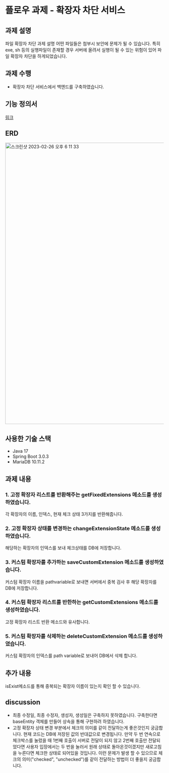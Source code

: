 # 플로우 과제 - 확장자 차단 서비스

## 과제 설명

파일 확장자 차단 과제 설명
어떤 파일들은 첨부시 보안에 문제가 될 수 있습니다. 특히 exe, sh 등의 실행파일이 존재할 경우 서버에 올려서 실행이 될 수 있는 위험이 있어 파일 확장자 차단을 하게되었습니다.


## 과제 수행
- 확장자 차단 서비스에서 백엔드를 구축하였습니다.

## 기능 정의서
[링크](https://docs.google.com/spreadsheets/d/1wJrjy-_uWt5GwoIRuSjbGq0mXLt0ISoVRYQeUHApVPs/edit?usp=sharing)

## ERD
<img width="893" alt="스크린샷 2023-02-26 오후 6 11 33" src="https://user-images.githubusercontent.com/31895069/221401836-568ea626-d674-4701-9daf-66b131ea6b6a.png">


## 사용한 기술 스택
- Java 17
- Spring Boot 3.0.3
- MariaDB 10.11.2


## 과제 내용
### 1. 고정 확장자 리스트를 반환해주는 getFixedExtensions 메소드를 생성하였습니다.
각 확장자의 이름, 인덱스, 현재 체크 상태 3가지를 반환해줍니다.

### 2. 고정 확장자 상태를 변경하는 changeExtensionState 메소드를 생성하였습니다.
해당하는 확장자의 인덱스를 보내 체크상태를 DB에 저장합니다.

### 3. 커스텀 확장자를 추가하는 saveCustomExtension 메소드를 생성하였습니다.
커스텀 확장자 이름을 pathvariable로 보내면 서버에서 중복 검사 후 해당 확장자를 DB에 저장합니다.

### 4. 커스텀 확장자 리스트를 반한하는 getCustomExtensions 메소드를 생성하였습니다.
고정 확장자 리스트 반환 메소드와 유사합니다. 

### 5. 커스텀 확장자를 삭제하는 deleteCustomExtension 메소드를 생성하였습니다.
커스텀 확장자의 인덱스를 path variable로 보내어 DB에서 삭제 합니다.

## 추가 내용

isExist메소드를 통해 중복되는 확장자 이름이 있는지 확인 할 수 있습니다.


## discussion
- 최종 수정일, 최종 수정자, 생성자, 생성일은 구축하지 못하였습니다. 구축한다면 baseEntity 객체를 만들어 상속을 통해 구현하려 하였습니다.
- 고정 확장자 상태 변경 부분에서 체크의 의미를 같이 전달하는게 좋은것인지 궁금합니다. 현재 코드는 DB에 저장된 값의 반대값으로 변경됩니다. 만약 두 번 연속으로 체크박스를 눌렀을 때 1번째 호출이 서버로 전달이 되지 않고 2번째 호출만 전달되었다면
사용자 입장에서는 두 번을 눌러서 원래 상태로 돌아온것이겠지만 새로고침을 누른다면 체크한 상태로 되어있을 것입니다. 
이런 문제가 발생 할 수 있으므로 체크의 의미("checked", "unchecked")를 같이 전달하는 방법이 더 좋을지 궁금합니다.

